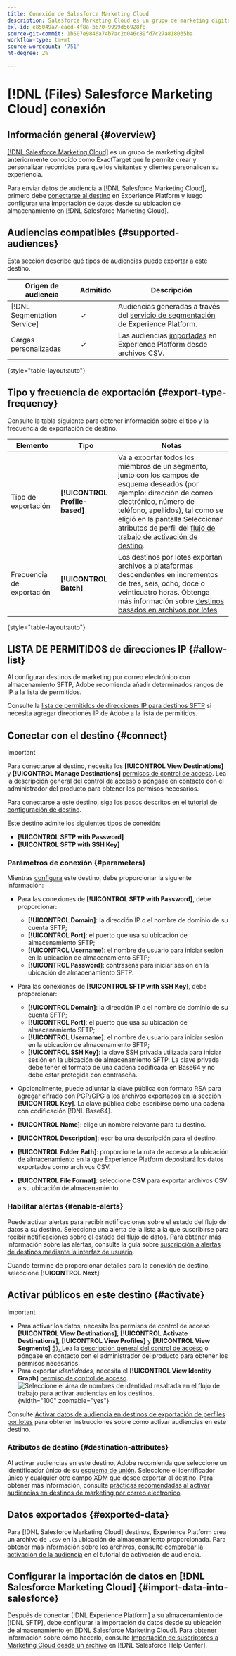```yaml
---
title: Conexión de Salesforce Marketing Cloud
description: Salesforce Marketing Cloud es un grupo de marketing digital anteriormente conocido como ExactTarget que le permite crear y personalizar recorridos para que los visitantes y clientes personalicen su experiencia.
exl-id: e85049a7-eaed-4f8a-b670-9999d56928f8
source-git-commit: 1b507e9846a74b7ac2d046c89fd7c27a818035ba
workflow-type: tm+mt
source-wordcount: '751'
ht-degree: 2%

---
```


# [!DNL (Files) Salesforce Marketing Cloud] conexión

## Información general {#overview}

[[!DNL Salesforce Marketing Cloud]](https://www.salesforce.com/products/marketing-cloud/email-marketing/) es un grupo de marketing digital anteriormente conocido como ExactTarget que le permite crear y personalizar recorridos para que los visitantes y clientes personalicen su experiencia.

Para enviar datos de audiencia a [!DNL Salesforce Marketing Cloud], primero debe [conectarse al destino](#connect-destination) en Experience Platform y luego [configurar una importación de datos](#import-data-into-salesforce) desde su ubicación de almacenamiento en [!DNL Salesforce Marketing Cloud].

## Audiencias compatibles {#supported-audiences}

Esta sección describe qué tipos de audiencias puede exportar a este destino.

| Origen de audiencia | Admitido | Descripción |
|---------|----------|----------|
| [!DNL Segmentation Service] | ✓ | Audiencias generadas a través del [servicio de segmentación](../../../segmentation/home.md) de Experience Platform. |
| Cargas personalizadas | ✓ | Las audiencias [importadas](../../../segmentation/ui/audience-portal.md#import-audience) en Experience Platform desde archivos CSV. |

{style="table-layout:auto"}

## Tipo y frecuencia de exportación {#export-type-frequency}

Consulte la tabla siguiente para obtener información sobre el tipo y la frecuencia de exportación de destino.

| Elemento | Tipo | Notas |
|---------|----------|---------|
| Tipo de exportación | **[!UICONTROL Profile-based]** | Va a exportar todos los miembros de un segmento, junto con los campos de esquema deseados (por ejemplo: dirección de correo electrónico, número de teléfono, apellidos), tal como se eligió en la pantalla Seleccionar atributos de perfil del [flujo de trabajo de activación de destino](../../ui/activate-batch-profile-destinations.md#select-attributes). |
| Frecuencia de exportación | **[!UICONTROL Batch]** | Los destinos por lotes exportan archivos a plataformas descendentes en incrementos de tres, seis, ocho, doce o veinticuatro horas. Obtenga más información sobre [destinos basados en archivos por lotes](/help/destinations/destination-types.md#file-based). |

{style="table-layout:auto"}

## LISTA DE PERMITIDOS de direcciones IP {#allow-list}

Al configurar destinos de marketing por correo electrónico con almacenamiento SFTP, Adobe recomienda añadir determinados rangos de IP a la lista de permitidos.

Consulte la [lista de permitidos de direcciones IP para destinos SFTP](../cloud-storage/ip-address-allow-list.md) si necesita agregar direcciones IP de Adobe a la lista de permitidos.

## Conectar con el destino {#connect}

>[!IMPORTANT]
> 
>Para conectarse al destino, necesita los **[!UICONTROL View Destinations]** y **[!UICONTROL Manage Destinations]** [permisos de control de acceso](/help/access-control/home.md#permissions). Lea la [descripción general del control de acceso](/help/access-control/ui/overview.md) o póngase en contacto con el administrador del producto para obtener los permisos necesarios.

Para conectarse a este destino, siga los pasos descritos en el [tutorial de configuración de destino](../../ui/connect-destination.md).

Este destino admite los siguientes tipos de conexión:

* **[!UICONTROL SFTP with Password]**
* **[!UICONTROL SFTP with SSH Key]**

### Parámetros de conexión {#parameters}

Mientras [configura](../../ui/connect-destination.md) este destino, debe proporcionar la siguiente información:

* Para las conexiones de **[!UICONTROL SFTP with Password]**, debe proporcionar:
   * **[!UICONTROL Domain]**: la dirección IP o el nombre de dominio de su cuenta SFTP;
   * **[!UICONTROL Port]**: el puerto que usa su ubicación de almacenamiento SFTP;
   * **[!UICONTROL Username]**: el nombre de usuario para iniciar sesión en la ubicación de almacenamiento SFTP;
   * **[!UICONTROL Password]**: contraseña para iniciar sesión en la ubicación de almacenamiento SFTP.
* Para las conexiones de **[!UICONTROL SFTP with SSH Key]**, debe proporcionar:
   * **[!UICONTROL Domain]**: la dirección IP o el nombre de dominio de su cuenta SFTP;
   * **[!UICONTROL Port]**: el puerto que usa su ubicación de almacenamiento SFTP;
   * **[!UICONTROL Username]**: el nombre de usuario para iniciar sesión en la ubicación de almacenamiento SFTP;
   * **[!UICONTROL SSH Key]**: la clave SSH privada utilizada para iniciar sesión en la ubicación de almacenamiento SFTP. La clave privada debe tener el formato de una cadena codificada en Base64 y no debe estar protegida con contraseña.

* Opcionalmente, puede adjuntar la clave pública con formato RSA para agregar cifrado con PGP/GPG a los archivos exportados en la sección **[!UICONTROL Key]**. La clave pública debe escribirse como una cadena con codificación [!DNL Base64].
* **[!UICONTROL Name]**: elige un nombre relevante para tu destino.
* **[!UICONTROL Description]**: escriba una descripción para el destino.
* **[!UICONTROL Folder Path]**: proporcione la ruta de acceso a la ubicación de almacenamiento en la que Experience Platform depositará los datos exportados como archivos CSV.
* **[!UICONTROL File Format]**: seleccione **CSV** para exportar archivos CSV a su ubicación de almacenamiento.

<!--

Commenting out Amazon S3 bucket part for now until support is clarified

- **[!UICONTROL Bucket name]**: Your Amazon S3 bucket, where Experience Platform will deposit the data export. Your input must be between 3 and 63 characters long. Must begin and end with a letter or number. Must contain only lowercase letters, numbers, or hyphens ( - ). Must not be formatted as an IP address (for example, 192.100.1.1).

-->

### Habilitar alertas {#enable-alerts}

Puede activar alertas para recibir notificaciones sobre el estado del flujo de datos a su destino. Seleccione una alerta de la lista a la que suscribirse para recibir notificaciones sobre el estado del flujo de datos. Para obtener más información sobre las alertas, consulte la guía sobre [suscripción a alertas de destinos mediante la interfaz de usuario](../../ui/alerts.md).

Cuando termine de proporcionar detalles para la conexión de destino, seleccione **[!UICONTROL Next]**.

## Activar públicos en este destino {#activate}

>[!IMPORTANT]
> 
>* Para activar los datos, necesita los permisos de control de acceso **[!UICONTROL View Destinations]**, **[!UICONTROL Activate Destinations]**, **[!UICONTROL View Profiles]** y **[!UICONTROL View Segments]** [5}. ](/help/access-control/home.md#permissions) Lea la [descripción general del control de acceso](/help/access-control/ui/overview.md) o póngase en contacto con el administrador del producto para obtener los permisos necesarios.
>* Para exportar *identidades*, necesita el **[!UICONTROL View Identity Graph]** [permiso de control de acceso](/help/access-control/home.md#permissions). <br> ![Seleccione el área de nombres de identidad resaltada en el flujo de trabajo para activar audiencias en los destinos.](/help/destinations/assets/overview/export-identities-to-destination.png "Seleccione el área de nombres de identidad resaltada en el flujo de trabajo para activar audiencias en los destinos."){width="100" zoomable="yes"}

Consulte [Activar datos de audiencia en destinos de exportación de perfiles por lotes](../../ui/activate-batch-profile-destinations.md) para obtener instrucciones sobre cómo activar audiencias en este destino.

### Atributos de destino {#destination-attributes}

Al activar audiencias en este destino, Adobe recomienda que seleccione un identificador único de su [esquema de unión](../../../profile/home.md#profile-fragments-and-union-schemas). Seleccione el identificador único y cualquier otro campo XDM que desee exportar al destino. Para obtener más información, consulte [prácticas recomendadas al activar audiencias en destinos de marketing por correo electrónico](overview.md#best-practices).

## Datos exportados {#exported-data}

Para [!DNL Salesforce Marketing Cloud] destinos, Experience Platform crea un archivo de `.csv` en la ubicación de almacenamiento proporcionada. Para obtener más información sobre los archivos, consulte [comprobar la activación de la audiencia](../../ui/activate-batch-profile-destinations.md#verify) en el tutorial de activación de audiencia.

## Configurar la importación de datos en [!DNL Salesforce Marketing Cloud] {#import-data-into-salesforce}

Después de conectar [!DNL Experience Platform] a su almacenamiento de [!DNL SFTP], debe configurar la importación de datos desde su ubicación de almacenamiento en [!DNL Salesforce Marketing Cloud]. Para obtener información sobre cómo hacerlo, consulte [Importación de suscriptores a Marketing Cloud desde un archivo](https://help.salesforce.com/articleView?id=mc_es_import_subscribers_from_file.htm&type=5) en [!DNL Salesforce Help Center].
